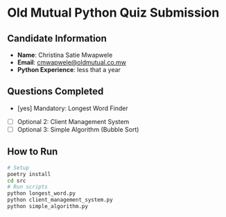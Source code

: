 # Old Mutual Python Quiz Submission
## Candidate Information
- **Name**: Christina Satie Mwapwele
- **Email**: cmwapwele@oldmutual.co.mw
- **Python Experience**: less that a year
## Questions Completed
- [yes] Mandatory: Longest Word Finder
- [ ] Optional 2: Client Management System
- [ ] Optional 3: Simple Algorithm (Bubble Sort)
## How to Run
```bash
# Setup
poetry install
cd src
# Run scripts
python longest_word.py
python client_management_system.py
python simple_algorithm.py